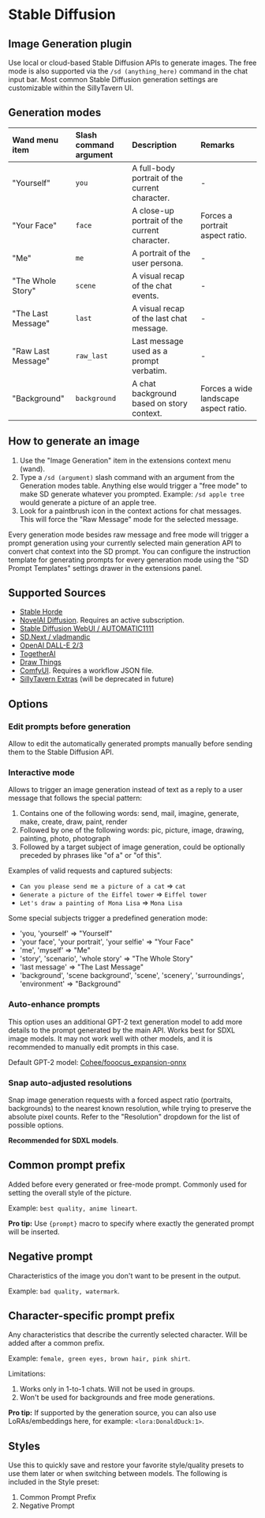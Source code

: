 # Stable Diffusion

## Image Generation plugin

Use local or cloud-based Stable Diffusion APIs to generate images.
The free mode is also supported via the `/sd (anything_here)` command in the chat input bar.
Most common Stable Diffusion generation settings are customizable within the SillyTavern UI.

## Generation modes

| Wand menu item     | Slash command argument | Description                                    | Remarks                               |
| :----------------- | :--------------------- | :--------------------------------------------- | :------------------------------------ |
| "Yourself"         | `you`                  | A full-body portrait of the current character. | -                                     | 
| "Your Face"        | `face`                 | A close-up portrait of the current character.  | Forces a portrait aspect ratio.       |
| "Me"               | `me`                   | A portrait of the user persona.                | -                                     |
| "The Whole Story"  | `scene`                | A visual recap of the chat events.             | -                                     |
| "The Last Message" | `last`                 | A visual recap of the last chat message.       | -                                     |
| "Raw Last Message" | `raw_last`             | Last message used as a prompt verbatim.        | -                                     |
| "Background"       | `background`           | A chat background based on story context.      | Forces a wide landscape aspect ratio. |

## How to generate an image

1. Use the "Image Generation" item in the extensions context menu (wand).
2. Type a `/sd (argument)` slash command with an argument from the Generation modes table. Anything else would trigger a "free mode" to make SD generate whatever you prompted. Example: `/sd apple tree` would generate a picture of an apple tree.
3. Look for a paintbrush icon in the context actions for chat messages. This will force the "Raw Message" mode for the selected message.

Every generation mode besides raw message and free mode will trigger a prompt generation using your currently selected main generation API to convert chat context into the SD prompt.
You can configure the instruction template for generating prompts for every generation mode using the "SD Prompt Templates" settings drawer in the extensions panel.

## Supported Sources

* [Stable Horde](https://stablehorde.net/)
* [NovelAI Diffusion](https://novelai.net/). Requires an active subscription.
* [Stable Diffusion WebUI / AUTOMATIC1111](https://github.com/AUTOMATIC1111/stable-diffusion-webui)
* [SD.Next / vladmandic](https://github.com/vladmandic/automatic)
* [OpenAI DALL-E 2/3](https://platform.openai.com/)
* [TogetherAI](https://api.together.xyz/models)
* [Draw Things](https://drawthings.ai/)
* [ComfyUI](https://github.com/comfyanonymous/ComfyUI). Requires a workflow JSON file.
* [SillyTavern Extras](https://github.com/SillyTavern/SillyTavern-Extras) (will be deprecated in future)

## Options

### Edit prompts before generation

Allow to edit the automatically generated prompts manually before sending them to the Stable Diffusion API.

### Interactive mode

Allows to trigger an image generation instead of text as a reply to a user message that follows the special pattern:

1. Contains one of the following words: send, mail, imagine, generate, make, create, draw, paint, render
2. Followed by one of the following words: pic, picture, image, drawing, painting, photo, photograph
3. Followed by a target subject of image generation, could be optionally preceded by phrases like "of a" or "of this".

Examples of valid requests and captured subjects:

* `Can you please send me a picture of a cat` => `cat`
* `Generate a picture of the Eiffel tower` => `Eiffel tower`
* `Let's draw a painting of Mona Lisa` => `Mona Lisa`

Some special subjects trigger a predefined generation mode:

* 'you, 'yourself' => "Yourself"
* 'your face', 'your portrait', 'your selfie' => "Your Face"
* 'me', 'myself' => "Me"
* 'story', 'scenario', 'whole story' => "The Whole Story"
* 'last message' => "The Last Message"
* 'background', 'scene background', 'scene', 'scenery', 'surroundings', 'environment' => "Background"

### Auto-enhance prompts

This option uses an additional GPT-2 text generation model to add more details to the prompt generated by the main API.
Works best for SDXL image models. It may not work well with other models, and it is recommended to manually edit prompts in this case.

Default GPT-2 model: [Cohee/fooocus_expansion-onnx](https://huggingface.co/Cohee/fooocus_expansion-onnx)

### Snap auto-adjusted resolutions

Snap image generation requests with a forced aspect ratio (portraits, backgrounds) to the nearest known resolution, while trying to preserve the absolute pixel counts. Refer to the "Resolution" dropdown for the list of possible options.

**Recommended for SDXL models**.

## Common prompt prefix

Added before every generated or free-mode prompt. Commonly used for setting the overall style of the picture.

Example: `best quality, anime lineart`.

**Pro tip:** Use `{prompt}` macro to specify where exactly the generated prompt will be inserted.

## Negative prompt

Characteristics of the image you don't want to be present in the output.

Example: `bad quality, watermark`.

## Character-specific prompt prefix

Any characteristics that describe the currently selected character. Will be added after a common prefix.

Example: `female, green eyes, brown hair, pink shirt`.

Limitations:
1. Works only in 1-to-1 chats. Will not be used in groups.
2. Won't be used for backgrounds and free mode generations.

**Pro tip:** If supported by the generation source, you can also use LoRAs/embeddings here, for example: `<lora:DonaldDuck:1>`.

## Styles

Use this to quickly save and restore your favorite style/quality presets to use them later or when switching between models. The following is included in the Style preset:

1. Common Prompt Prefix
2. Negative Prompt
